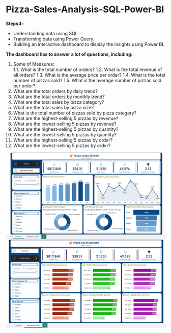 # Pizza-Sales-Analysis-SQL-Power-BI

**Steps⬇:**
- Understanding data using SQL.
- Transforming data using Power Query.
- Building an interactive dashboard to display the insights using Power BI.

**The dashboard has to answer a lot of questions, including:**
1. Some of Measures:\
1.1. What is the total number of orders?
1.2. What is the total revenue of all orders?
1.3. What is the average price per order?
1.4. What is the total number of pizzas sold?
1.5. What is the average number of pizzas sold per order?
2. What are the total orders by daily trend?
3. What are the total orders by monthly trend?
4. What are the total sales by pizza category?
5. What are the total sales by pizza size?
6. What is the total number of pizzas sold by pizza category?
7. What are the highest-selling 5 pizzas by revenue?
8. What are the lowest-selling 5 pizzas by revenue?
9. What are the highest-selling 5 pizzas by quantity?
10. What are the lowest-selling 5 pizzas by quantity?
11. What are the highest-selling 5 pizzas by order?
12. What are the lowest-selling 5 pizzas by order?


<img src="Screenshot 2023-08-20 173001.png">


<img src="Screenshot 2023-08-20 173152.png">

